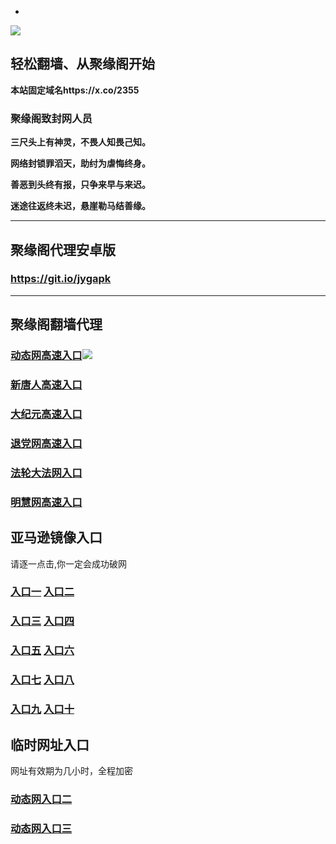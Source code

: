 * 
![](https://raw.githubusercontent.com/hao369/a/master/j.jpg)



## 轻松翻墙、从聚缘阁开始

**本站固定域名https://x.co/2355**

### 聚缘阁致封网人员

**三尺头上有神灵，不畏人知畏己知。**

**网络封锁罪滔天，助纣为虐悔终身。**

**善恶到头终有报，只争来早与来迟。**

**迷途往返终未迟，悬崖勒马结善缘。**

***



##  聚缘阁代理安卓版

### https://git.io/jygapk


***



## 聚缘阁翻墙代理 

### [动态网高速入口](https://pmz3pvgxe1.execute-api.ap-northeast-2.amazonaws.com/254788/?id=2)![](https://raw.githubusercontent.com/hao369/a/master/jygdl.gif)



### [新唐人高速入口](https://pmz3pvgxe1.execute-api.ap-northeast-2.amazonaws.com/254788/?id=5)

### [大纪元高速入口](https://pmz3pvgxe1.execute-api.ap-northeast-2.amazonaws.com/254788/?id=7)

### [退党网高速入口](https://pmz3pvgxe1.execute-api.ap-northeast-2.amazonaws.com/254788/?id=8)

### [法轮大法网入口](https://pmz3pvgxe1.execute-api.ap-northeast-2.amazonaws.com/254788/?id=15)

### [明慧网高速入口](https://pmz3pvgxe1.execute-api.ap-northeast-2.amazonaws.com/254788/?id=3)

## 亚马逊镜像入口 

请逐一点击,你一定会成功破网

### **[入口一](http://x.co/2244)** **[入口二](http://x.co/3824)**


### **[入口三](https://s3.eu-central-1.amazonaws.com/jyg3/index.html)**  **[入口四](https://s3-ap-southeast-1.amazonaws.com/jyg4/index.html)**

### **[入口五](https://s3.ap-south-1.amazonaws.com/jyg5/index.html)**  **[入口六](https://s3-us-west-1.amazonaws.com/jyg6/index.html)**


###  **[入口七](https://s3-us-west-2.amazonaws.com/jyg7/index.html)**  **[入口八](https://s3-eu-west-1.amazonaws.com/jyg8/index.html)**


###  **[入口九](https://s3-ap-northeast-1.amazonaws.com/jyg9/index.html)**  **[入口十](https://s3.amazonaws.com/dtw/index.html)**



## 临时网址入口 

网址有效期为几小时，全程加密

### [动态网入口二](https://x.co/ddg)

### [动态网入口三](https://x.co/ddf)




